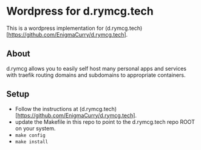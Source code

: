 # Wordpress for d.rymcg.tech
This is a wordpress implementation for (d.rymcg.tech)[https://github.com/EnigmaCurry/d.rymcg.tech]. 

## About
d.rymcg allows you to easily self host many personal apps and services with traefik routing domains and subdomains to appropriate containers.

## Setup
- Follow the instructions at (d.rymcg.tech)[https://github.com/EnigmaCurry/d.rymcg.tech].
- update the Makefile in this repo to point to the d.rymcg.tech repo ROOT on your system.
- `make config`
- `make install`

